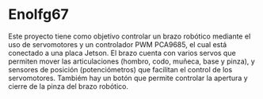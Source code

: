 # Enolfg67
Este proyecto tiene como objetivo controlar un brazo robótico mediante el uso de servomotores y un controlador PWM PCA9685,
el cual está conectado a una placa Jetson. El brazo cuenta con varios servos que permiten mover las 
articulaciones (hombro, codo, muñeca, base y pinza), y sensores de posición (potenciómetros) que facilitan el 
control de los servomotores. Tambiém hay un botón que permite controlar la apertura y cierre de la pinza del brazo robótico.
